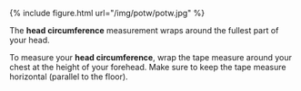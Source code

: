 {% include figure.html url="/img/potw/potw.jpg" %}

The **head circumference** measurement wraps around the fullest part of your head.

To measure your **head circumference**, wrap the tape measure around your chest at the height of your forehead. 
Make sure to keep the tape measure horizontal (parallel to the floor).
